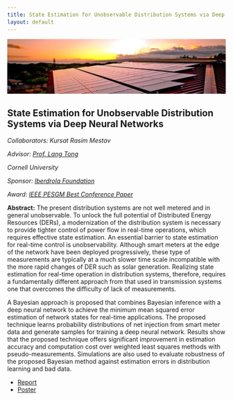 ```yaml
---
title: State Estimation for Unobservable Distribution Systems via Deep Neural Networks
layout: default
---
```


![](public/img/solar-panels.jpg)

## State Estimation for Unobservable Distribution Systems via Deep Neural Networks 

*Collaborators: Kursat Rasim Mestav*

*Advisor: [Prof. Lang Tong](https://people.ece.cornell.edu/ltong/)*

*Cornell University*

*Sponsor: [Iberdrola Foundation](https://www.fundacioniberdrolaespana.org/webfund/corporativa/iberdrola?IDPAG=ENFUNINICIO)*

*Award: [IEEE PESGM Best Conference Paper](https://www.ece.cornell.edu/news/index.cfm?news_id=96596)*

**Abstract:** The present distribution systems are not well metered and in general unobservable. To unlock the full potential of Distributed Energy Resources (DERs), a modernization of the distribution system is necessary to provide tighter control of power flow in real-time operations, which requires effective state estimation. An essential barrier to state estimation for real-time control is unobservability. Although smart meters at the edge of the network have been deployed progressively, these type of measurements are typically at a much slower time scale incompatible with the more rapid changes of DER such as solar generation. Realizing state estimation for real-time operation in distribution systems, therefore, requires a fundamentally different approach from that used in transmission systems one that overcomes the difficulty of lack of measurements.


A Bayesian approach is proposed that combines Bayesian inference with a deep neural network to achieve the minimum mean squared error estimation of network states for real-time applications. The proposed technique learns probability distributions of net injection from smart meter data and generate samples for training a deep neural network. Results show that the proposed technique offers significant improvement in estimation accuracy and computation cost over weighted least squares methods with pseudo-measurements. Simulations are also used to evaluate robustness of the proposed Bayesian method against estimation errors in distribution learning and bad data.

* [Report](JLuengo_MEngReport.pdf)
* [Poster](JLuengo_MEngPoster.pdf)
<br>
<a> </a>
<br>

